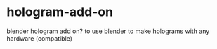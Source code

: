 # hologram-add-on
blender hologram add on? to use blender to make holograms with any hardware (compatible)
